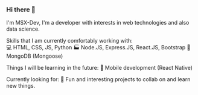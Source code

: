 ### Hi there 👋

I'm MSX-Dev, I'm a developer with interests in web technologies and also data science. 

Skills that I am currently comfortably working with:     
:computer: HTML, CSS, JS, Python
:factory: Node.JS, Express.JS, React.JS, Bootstrap
:floppy_disk: MongoDB (Mongoose)

Things I will be learning in the future: 
:iphone: Mobile development (React Native)

Currently looking for: 
:handshake: Fun and interesting projects to collab on and learn new things. 

<!--
**msx-dev/msx-dev** is a ✨ _special_ ✨ repository because its `README.md` (this file) appears on your GitHub profile.

Here are some ideas to get you started:

- 🔭 I’m currently working on ...
- 🌱 I’m currently learning ...
- 👯 I’m looking to collaborate on ...
- 🤔 I’m looking for help with ...
- 💬 Ask me about ...
- 📫 How to reach me: ...
- 😄 Pronouns: ...
- ⚡ Fun fact: ...
-->
